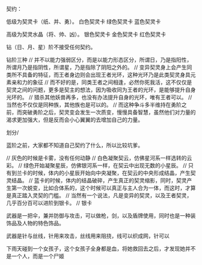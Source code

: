 契约：

低级为契灵卡（纸、并、勇）。
白色契灵卡
绿色契灵卡
蓝色契灵卡


高级为契灵水晶（将、帅、凶）。
银色契灵卡
金色契灵卡
红色契灵卡


钻（日、月、星）阶不接受任何契约。

钻阶三种
    // 并不以能力强弱区分，而是以能力形态区分，所谓日，乃是指阳性，所谓月乃是指阴性，所谓星，乃是指除了阴阳之外的。
    // 变异契灵身上会产生同类所不具备的特征，而王者身边则会出现王者光环，这种光环乃是此类契灵身具元素亲和力的象征
    // 而不好的是，同类王者之间相逢，必然你死我活，这不仅仅是契灵之间的问题，更多是契主的想法，因为吸收同为王者的光环，是能够提升自身光环的。
    // 猎杀其他妖兽再多，也没有办法提升自身的光环，唯有王者可以。
    // 当然也不仅仅是同种族，其他族也是可以的。
    // 而这种争斗多半维持在勇阶之前，而突破勇阶之后，契灵变会发生一次质变，慢慢具备智慧，虽然他们对力量的渴求更加强大，但是反而会小心翼翼的去增加自己的力量。





划分/

蓝阶之前，大家都不知道自己契约了什么，所以比较坑爹。

  // 灰色的时候是卡雾，没有任何动静
  // 白色凝聚契云，仿佛星河系一样选转的云彩。
  // 绿色开始凝聚星辰，仿佛银河系一样，在契云中出现无数的小星辰。
  // 只有到兰卡的时候，体内的小星辰开始向中央凝聚，在契云的中央形成结晶，产生契灵结晶。
  // 蓝卡的时候，体内的结晶破碎，产生真正的契灵缩影，同时，契灵产生第一次蜕变，比如合体系的，这个时候可以真正与主人合为一体，而这时，才算是真正踏入灵契的门槛。
  // 当然有一个说法，凡是变异的契灵，以及王者契灵，几乎百分百可以进阶到银卡。
  // 银卡


武器是一把伞，兼并防御与攻击，可以做枪，剑，以及盾牌使用，同时也是一种装饰品及人物的特色饰品。

武器是针与丝线，针用来攻击，丝线用来阻挠，线可以织成网，针可以

下雨天碰到一个女孩子，这个女孩子全身都是血，将她救回去之后，才发现她并不是一个人，而是一个尸姬





































